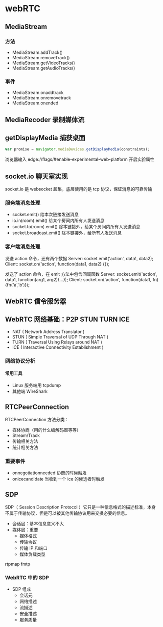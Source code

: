 # webRTC

## MediaStream

### 方法

- MediaStream.addTrack()
- MediaStream.removeTrack()
- MediaStream.getVideoTracks()
- MediaStream.getAudioTracks()

### 事件

- MediaStream.onaddtrack
- MediaStream.onremovetrack
- MediaStream.onended

## MediaRecoder 录制媒体流

## getDisplayMedia 捕获桌面

```js
var promise = navigator.mediaDevices.getDisplayMedia(constraints);
```

浏览器输入 edge://flags/#enable-experimental-web-platform 开启实验属性

## socket.io 聊天室实现

socket.io 是 websocket 超集，底层使用的是 tcp 协议，保证消息的可靠传输

### 服务端消息处理

- socket.emit() 给本次链接发送消息
- io.in(room).emit() 给某个房间内所有人发送消息
- socket.to(room).emit() 除本链接外，给某个房间内所有人发送消息
- socket.broadcast.emit() 除本链接外，给所有人发送消息

### 客户端消息处理

发送 action 命令，还有两个数据
Server: socket.emit('action', data1, data2);
Client: socket.on('action', function(data1, data2) {});

发送了 action 命令，在 emit 方法中包含回调函数
Server: socket.emit('action', data1, function(arg1, arg2){...});
Client: socket.on('action', function(data1, fn) {fn('a','b')});

## WebRTC 信令服务器

## WebRTC 网络基础：P2P STUN TURN ICE

- NAT ( Network Address Translator )
- STUN ( Simple Traversal of UDP Through NAT )
- TURN ( Traversal Using Relays around NAT )
- ICE ( Interactive Connectivity Establishment )

### 网络协议分析

#### 常用工具

- Linux 服务端用 tcpdump
- 其他端 WireShark

## RTCPeerConnection

RTCPeerConnection 方法分类：

- 媒体协商（用的什么编解码器等等）
- Stream/Track
- 传输相关方法
- 统计相关方法

### 重要事件

- onnegotiationneeded 协商的时候触发
- onicecandidate 当收到一个 ice 的候选者时触发

## SDP

SDP（ Session Description Protocol ）它只是一种信息格式的描述标准，本身不属于传输协议，但是可以被其他传输协议用来交换必要的信息。

- 会话层：基本信息意义不大
- 媒体层：重要
  - 媒体格式
  - 传输协议
  - 传输 IP 和端口
  - 媒体负载类型

rtpmap fmtp

### WebRTC 中的 SDP

- SDP 组成
  - 会话元
  - 网络描述
  - 流描述
  - 安全描述
  - 服务质量
